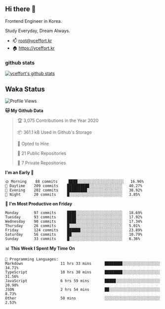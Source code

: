 ## Hi there 👋

<!--
**yceffort/yceffort** is a ✨ _special_ ✨ repository because its `README.md` (this file) appears on your GitHub profile.

Here are some ideas to get you started:

- 🔭 I’m currently working on ...
- 🌱 I’m currently learning ...
- 👯 I’m looking to collaborate on ...
- 🤔 I’m looking for help with ...
- 💬 Ask me about ...
- 📫 How to reach me: ...
- 😄 Pronouns: ...
- ⚡ Fun fact: ...
-->

Frontend Engineer in Korea.

Study Everyday, Dream Always.

- 📫 root@yceffort.kr
- 🏠 https://yceffort.kr

### github stats

[![yceffort's github stats](https://github-readme-stats.vercel.app/api?username=yceffort&count_private=true&show_icons=true&theme=cobalt)](https://github-readme-stats.vercel.app/api?username=yceffort&count_private=true&show_icons=true&theme=cobalt)

## Waka Status

<!--START_SECTION:waka-->
![Profile Views](http://img.shields.io/badge/Profile%20Views-60-blue)

**🐱 My Github Data** 

> 🏆 3,075 Contributions in the Year 2020
 > 
> 📦 361.1 kB Used in Github's Storage 
 > 
> 💼 Opted to Hire
 > 
> 📜 21 Public Repositories
 > 
> 🔑 7 Private Repositories 

**I'm an Early 🐤** 

```text
🌞 Morning    88 commits     ████░░░░░░░░░░░░░░░░░░░░░   16.96% 
🌆 Daytime    209 commits    ██████████░░░░░░░░░░░░░░░   40.27% 
🌃 Evening    202 commits    █████████░░░░░░░░░░░░░░░░   38.92% 
🌙 Night      20 commits     █░░░░░░░░░░░░░░░░░░░░░░░░   3.85%

```
📅 **I'm Most Productive on Friday** 

```text
Monday       97 commits     ████░░░░░░░░░░░░░░░░░░░░░   18.69% 
Tuesday      93 commits     ████░░░░░░░░░░░░░░░░░░░░░   17.92% 
Wednesday    90 commits     ████░░░░░░░░░░░░░░░░░░░░░   17.34% 
Thursday     26 commits     █░░░░░░░░░░░░░░░░░░░░░░░░   5.01% 
Friday       124 commits    ██████░░░░░░░░░░░░░░░░░░░   23.89% 
Saturday     56 commits     ██░░░░░░░░░░░░░░░░░░░░░░░   10.79% 
Sunday       33 commits     █░░░░░░░░░░░░░░░░░░░░░░░░   6.36%

```


📊 **This Week I Spent My Time On** 

```text
💬 Programming Languages: 
Markdown                 11 hrs 33 mins      ████████░░░░░░░░░░░░░░░░░   34.71% 
TypeScript               10 hrs 30 mins      ████████░░░░░░░░░░░░░░░░░   31.56% 
JavaScript               6 hrs 59 mins       █████░░░░░░░░░░░░░░░░░░░░   20.98% 
JSON                     2 hrs 54 mins       ██░░░░░░░░░░░░░░░░░░░░░░░   8.73% 
Other                    50 mins             ░░░░░░░░░░░░░░░░░░░░░░░░░   2.53%

```


<!--END_SECTION:waka-->
